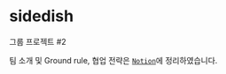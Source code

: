 # sidedish
그룹 프로젝트 #2

팀 소개 및 Ground rule, 협업 전략은 [`Notion`](https://www.notion.so/Team27-39689e4eba7843bda8b0d8d4e78e8191)에 정리하였습니다.

